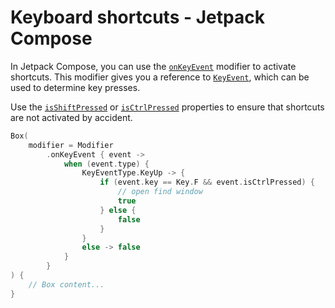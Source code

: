 # Keyboard shortcuts - Jetpack Compose

In Jetpack Compose, you can use the [`onKeyEvent`](https://developer.android.com/reference/kotlin/androidx/compose/ui/Modifier#(androidx.compose.ui.Modifier).onKeyEvent(kotlin.Function1)) modifier to activate shortcuts. This modifier gives you a reference to [`KeyEvent`](https://developer.android.com/reference/kotlin/androidx/compose/ui/input/key/KeyEvent), which can be used to determine key presses.

Use the [`isShiftPressed`](https://developer.android.com/reference/kotlin/androidx/compose/ui/input/key/KeyEvent#(androidx.compose.ui.input.key.KeyEvent).isShiftPressed()) or [`isCtrlPressed`](https://developer.android.com/reference/kotlin/androidx/compose/ui/input/key/KeyEvent#(androidx.compose.ui.input.key.KeyEvent).isCtrlPressed()) properties to ensure that shortcuts are not activated by accident.

```kotlin
Box(
    modifier = Modifier
        .onKeyEvent { event ->
            when (event.type) {
                KeyEventType.KeyUp -> {
                    if (event.key == Key.F && event.isCtrlPressed) {
                        // open find window
                        true
                    } else {
                        false
                    }
                }
                else -> false
            }
        }
) {
    // Box content...
}
```
